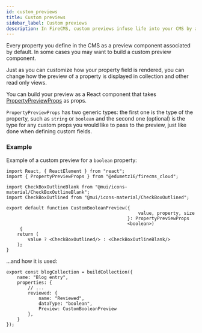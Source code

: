 ```yaml
---
id: custom_previews
title: Custom previews
sidebar_label: Custom previews
description: In FireCMS, custom previews infuse life into your CMS by allowing you to personalize how properties are displayed in read-only contexts, like collection views. Craft each preview with a unique React component that leverages `PropertyPreviewProps`, supporting both the property type and any additional custom props. The example showcases a tailored boolean property preview using distinct icons for true or false states, making data interpretation instant and intuitive. Implementing such custom previews empowers you to align the visual representation of your data with the specific needs and branding of your project, delivering a more engaging and informative CMS experience.
---
```


Every property you define in the CMS as a preview component associated by
default. In some cases you may want to build a custom preview component.

Just as you can customize how your property field is rendered, you can change
how the preview of a property is displayed in collection and other read only
views.

You can build your preview as a React component that takes
[PropertyPreviewProps](../api/interfaces/PropertyPreviewProps) as props.

`PropertyPreviewProps` has two generic types: the first one is the type of the
property, such as `string` or `boolean` and the second one (optional) is the
type for any custom props you would like to pass to the preview, just like
done when defining custom fields.

### Example
Example of a custom preview for a `boolean` property:

```tsx
import React, { ReactElement } from "react";
import { PropertyPreviewProps } from "@edumetz16/firecms_cloud";

import CheckBoxOutlineBlank from "@mui/icons-material/CheckBoxOutlineBlank";
import CheckBoxOutlined from "@mui/icons-material/CheckBoxOutlined";

export default function CustomBooleanPreview({
                                                 value, property, size
                                             }: PropertyPreviewProps
                                             <boolean>)
     {
    return (
        value ? <CheckBoxOutlined/> : <CheckBoxOutlineBlank/>
    );
}
```

...and how it is used:

```tsx
export const blogCollection = buildCollection({
    name: "Blog entry",
    properties: {
        // ...
        reviewed: {
            name: "Reviewed",
            dataType: "boolean",
            Preview: CustomBooleanPreview
        },
    }
});
```


